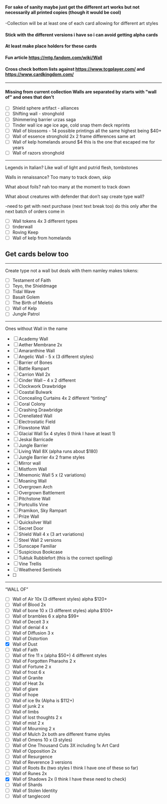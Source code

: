 #### For sake of sanity maybe just get the different art works but not necessarily all printed copies (though it would be cool)
-Collection will be at least one of each card allowing for different art styles
#### Stick with the different versions i have so i can avoid getting alpha cards 
#### At least make place holders for these cards
#### Fun article https://mtg.fandom.com/wiki/Wall
#### Cross check bottom lists against https://www.tcgplayer.com/ and https://www.cardkingdom.com/
------------------------------------------------------------------------------------
#### Missing from current collection Walls are separated by starts with "wall of" and ones that don’t
- [ ] Shield sphere artifact - alliances
- [ ] Shifting wall - stronghold
- [ ] Shimmering barrier urzas saga
- [ ] Tinder wall ice age ice age, cold snap them deck reprints
- [ ] Wall of blossoms - 14 possible printings all the same highest being $40+
- [ ] Wall of essence stronghold 2x 2 frame differences same art
- [ ] Wall of kelp homelands around $4 this is the one that escaped me for years
- [ ] Wall of razors stronghold
------------------------------------------------------------------------------------
Legends in Italian? Like wall of light and putrid flesh, tombstones

Walls in renaissance? Too many to track down, skip

What about foils? nah too many at the moment to track down

What about creatures with defender that don’t say create type wall?

-need to get with next purchase (next text break too) do this only after the next batch of orders come in
- [ ] Wall tokens 4x 3 different types
- [ ] tinderwall
- [ ] Roving Keep
- [ ] Wall of kelp from homelands
## Get cards below too

------------------------------------------------------------------------------------
Create type not a wall but deals with them namley makes tokens:
- [ ] Testament of Faith
- [ ] Teyo, the Shieldmage
- [ ] Tidal Wave
- [ ] Basalt Golem
- [ ] The Birth of Meletis
- [ ] Wall of Kelp
- [ ] Jungle Patrol

------------------------------------------------------------------------------------
Ones without Wall in the name 
- [ ] Academy Wall
- [ ] Aether Membrane 2x
- [ ] Amaranthine Wall
- [ ] Angelic Wall - 5 x (3 different styles)
- [ ] Barrier of Bones
- [ ] Battle Rampart
- [ ] Carrion Wall 2x
- [ ] Cinder Wall – 4 x 2 different
- [ ] Clockwork Drawbridge
- [ ] Coastal Bulwark
- [ ] Concealing Curtains 4x 2 different “tinting”
- [ ] Coral Colony
- [ ] Crashing Drawbridge
- [ ] Crenellated Wall
- [ ] Electrostatic Field
- [ ] Flowstone Wall
- [ ] Glacial Wall 5x 4 styles (I think I have at least 1)
- [ ] Jeskai Barricade
- [ ] Jungle Barrier
- [ ] Living Wall 8X (alpha runs about $180)
- [ ] Jungle Barrier 4x 2 frame styles
- [ ] Mirror wall
- [ ] Mistform Wall
- [ ] Mnemonic Wall 5 x (2 variations)
- [ ] Moaning Wall
- [ ] Overgrown Arch
- [ ] Overgrown Battlement
- [ ] Pitchstone Wall
- [ ] Portcullis Vine
- [ ] Pramikon, Sky Rampart
- [ ] Prize Wall
- [ ] Quicksilver Wall
- [ ] Secret Door
- [ ] Shield Wall 4 x (3 art variations)
- [ ] Steel Wall 2 versions
- [ ] Sunscape Familiar
- [ ] Suspicious Bookcase
- [ ] Tuktuk Rubblefort (this is the correct spelling)
- [ ] Vine Trellis
- [ ] Weathered Sentinels
- [ ] 
------------------------------------------------------------------------------------

“WALL OF”
- [ ] Wall of Air 10x (3 different styles) alpha $120+
- [ ] Wall of Blood 2x
- [ ] Wall of bone 10 x (3 different styles) alpha $100+
- [ ] Wall of brambles 6 x alpha $99+
- [ ] Wall of Deceit 3 x
- [ ] Wall of denial 4 x
- [ ] Wall of Diffusion 3 x
- [ ] Wall of Distortion
- [X] Wall of Dust
- [ ] Wall of Faith
- [ ] Wall of fire 11 x (alpha $50+) 4 different styles
- [ ] Wall of Forgotten Pharaohs 2 x
- [ ] Wall of Fortune 2 x
- [ ] Wall of frost 6 x 
- [ ] Wall of Granite
- [ ] Wall of Heat 3x
- [ ] Wall of glare 
- [ ] Wall of hope
- [ ] Wall of ice 9x (Alpha is $112+)
- [ ] Wall of junk 2 x 
- [ ] Wall of limbs
- [ ] Wall of lost thoughts 2 x
- [ ] Wall of mist 2 x
- [ ] Wall of Mourning 2 x 
- [ ] Wall of Mulch 2x both are different frame styles
- [ ] Wall of Omens 10 x (3 styles)
- [ ] Wall of One Thousand Cuts 3X including 1x Art Card
- [ ] Wall of Opposition 2x
- [ ] Wall of Resurgence
- [ ] Wall of Reverence 3 versions
- [ ] Wall of Roots 8x (two styles I think I have one of these so far)
- [ ] Wall of Runes 2x
- [X] Wall of Shadows 2x (I think I have these need to check)
- [ ] Wall of Shards
- [ ] Wall of Stolen Identity
- [ ] Wall of tanglecord
